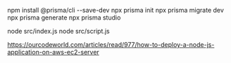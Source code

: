 npm install @prisma/cli --save-dev
npx prisma init
npx prisma migrate dev
npx prisma generate
npx prisma studio

node src/index.js
node src/script.js

https://ourcodeworld.com/articles/read/977/how-to-deploy-a-node-js-application-on-aws-ec2-server